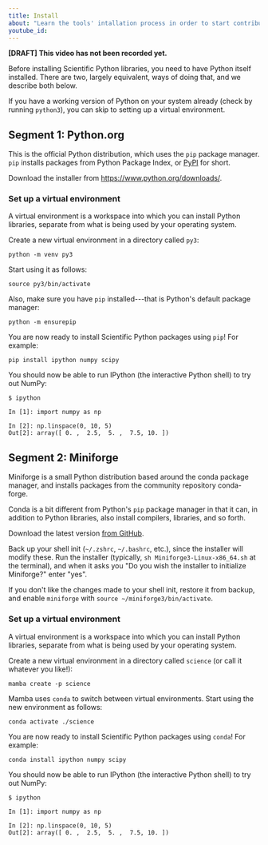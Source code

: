 ```yaml
---
title: Install
about: "Learn the tools' intallation process in order to start contributing to the Scientific Python ecosystem."
youtube_id:
---
```


**[DRAFT] This video has not been recorded yet.**

Before installing Scientific Python libraries, you need to have Python
itself installed. There are two, largely equivalent, ways of doing
that, and we describe both below.

If you have a working version of Python on your system already (check
by running `python3`), you can skip to setting up a virtual environment.

## Segment 1: Python.org

This is the official Python distribution, which uses the `pip` package manager. `pip` installs packages from Python Package Index, or [PyPI](https://pypi.org/) for short.

Download the installer from https://www.python.org/downloads/.

### Set up a virtual environment

A virtual environment is a workspace into which you can install Python
libraries, separate from what is being used by your operating system.

Create a new virtual environment in a directory called
`py3`:

```
python -m venv py3
```

Start using it as follows:

```
source py3/bin/activate
```

Also, make sure you have `pip` installed---that is Python's default package manager:

```
python -m ensurepip
```

You are now ready to install Scientific Python packages using `pip`! For example:

```
pip install ipython numpy scipy
```

You should now be able to run IPython (the interactive Python shell) to try out NumPy:

```
$ ipython

In [1]: import numpy as np

In [2]: np.linspace(0, 10, 5)
Out[2]: array([ 0. ,  2.5,  5. ,  7.5, 10. ])
```

## Segment 2: Miniforge

Miniforge is a small Python distribution based around the conda
package manager, and installs packages from the community repository
conda-forge.

Conda is a bit different from Python's `pip` package manager in that
it can, in addition to Python libraries, also install compilers,
libraries, and so forth.

Download the latest version [from
GitHub](https://github.com/conda-forge/miniforge#miniforge3).

Back up your shell init (`~/.zshrc`, `~/.bashrc`, etc.), since the installer will modify these.
Run the installer (typically, `sh Miniforge3-Linux-x86_64.sh` at the terminal), and when it asks you "Do you wish the installer to
initialize Miniforge?" enter "yes".

If you don't like the changes made to your shell init, restore it from backup,
and enable `miniforge` with `source ~/miniforge3/bin/activate`.

### Set up a virtual environment

A virtual environment is a workspace into which you can install Python
libraries, separate from what is being used by your operating system.

Create a new virtual environment in a directory called
`science` (or call it whatever you like!):

```
mamba create -p science
```

Mamba uses `conda` to switch between virtual environments. Start using
the new environment as follows:

```
conda activate ./science
```

You are now ready to install Scientific Python packages using `conda`!
For example:

```
conda install ipython numpy scipy
```

You should now be able to run IPython (the interactive Python shell) to try out NumPy:

```
$ ipython

In [1]: import numpy as np

In [2]: np.linspace(0, 10, 5)
Out[2]: array([ 0. ,  2.5,  5. ,  7.5, 10. ])
```
